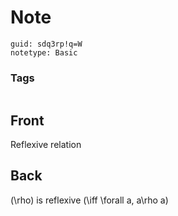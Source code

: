 # Note
```
guid: sdq3rp!q=W
notetype: Basic
```

### Tags
```
```

## Front
Reflexive relation

## Back
\(\rho\) is reflexive \(\iff \forall a, a\rho a\)

